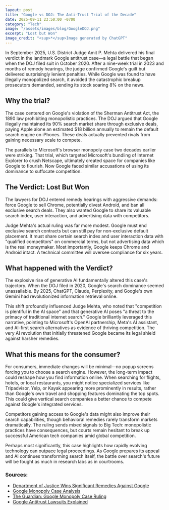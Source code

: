 ```yaml
---
layout: post
title: "Google vs DOJ: The Anti-Trust Trial of the Decade"
date: 2025-09-11 23:50:00 -0700
category: "Tech"
image: "/assets/images/blog/GoogleDOJ.png"
excerpt: "Lost but Won"
image_credit: "<sup>*</sup>Image generated by ChatGPT"
---
```


In September 2025, U.S. District Judge Amit P. Mehta delivered his final verdict in the landmark Google antitrust case—a legal battle that began when the DOJ filed suit in October 2020. After a nine-week trial in 2023 and months of remedy hearings, the judge confirmed Google's guilt but delivered surprisingly lenient penalties. While Google was found to have illegally monopolized search, it avoided the catastrophic breakup prosecutors demanded, sending its stock soaring 8% on the news.

## Why the trial?

The case centered on Google's violation of the Sherman Antitrust Act, the 1890 law prohibiting monopolistic practices. The DOJ argued that Google illegally maintained its 90% search market share through exclusive deals, paying Apple alone an estimated $18 billion annually to remain the default search engine on iPhones. These deals actually prevented rivals from gaining necessary scale to compete.

The parallels to Microsoft's browser monopoly case two decades earlier were striking. That trial, which targeted Microsoft's bundling of Internet Explorer to crush Netscape, ultimately created space for companies like Google to flourish. Now Google faced similar accusations of using its dominance to suffocate competition.

## The Verdict: Lost But Won

The lawyers for DOJ entered remedy hearings with aggressive demands: force Google to sell Chrome, potentially divest Android, and ban all exclusive search deals. They also wanted Google to share its valuable search index, user interaction, and advertising data with competitors.

Judge Mehta's actual ruling was far more modest. Google must end exclusive search contracts but can still pay for non-exclusive default placement. It must share certain search index and user interaction data with "qualified competitors" on commercial terms, but not advertising data which is the real moneymaker. Most importantly, Google keeps Chrome and Android intact. A technical committee will oversee compliance for six years.

## What happened with the Verdict?

The explosive rise of generative AI fundamentally altered this case's trajectory. When the DOJ filed in 2020, Google's search dominance seemed unassailable. By 2025, ChatGPT, Claude, Perplexity, and Google's own Gemini had revolutionized information retrieval online.

This shift profoundly influenced Judge Mehta, who noted that "competition is plentiful in the AI space" and that generative AI poses "a threat to the primacy of traditional internet search." Google brilliantly leveraged this narrative, pointing to Microsoft's OpenAI partnership, Meta's AI assistant, and AI-first search alternatives as evidence of thriving competition. The very AI revolution that initially threatened Google became its legal shield against harsher remedies.

## What this means for the consumer?

For consumers, immediate changes will be minimal—no popup screens forcing you to choose a search engine. However, the long-term impact could reshape how you find information online. When searching for flights, hotels, or local restaurants, you might notice specialized services like Tripadvisor, Yelp, or Kayak appearing more prominently in results, rather than Google's own travel and shopping features dominating the top spots. This could give vertical search companies a better chance to compete against Google's integrated services.

Competitors gaining access to Google's data might also improve their search capabilities, though behavioral remedies rarely transform markets dramatically. The ruling sends mixed signals to Big Tech: monopolistic practices have consequences, but courts remain hesitant to break up successful American tech companies amid global competition.

Perhaps most significantly, this case highlights how rapidly evolving technology can outpace legal proceedings. As Google prepares its appeal and AI continues transforming search itself, the battle over search's future will be fought as much in research labs as in courtrooms.

### Sources:
- [Department of Justice Wins Significant Remedies Against Google](https://www.justice.gov/opa/pr/department-justice-wins-significant-remedies-against-google)
- [Google Monopoly Case Analysis](https://youtube.com/watch?v=w21dStRyrcg)
- [The Guardian: Google Monopoly Case Ruling](https://www.theguardian.com/technology/2025/sep/03/google-monopoly-case-ruling)
- [Google Antitrust Lawsuits Explained](https://www.lanierlawfirm.com/google-antitrust-lawsuits-explained/)